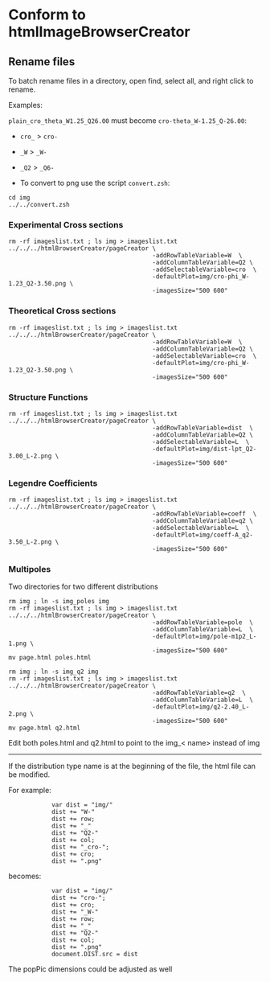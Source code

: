 
# Conform to htmlImageBrowserCreator


## Rename files


To batch rename files in a directory, open find, select all, and right click to rename.

Examples:

`plain_cro_theta_W1.25_Q26.00` must become `cro-theta_W-1.25_Q-26.00`:

- `cro_` > `cro-` 
- `_W` > `_W-`
- `_Q2` > `_Q6-`


- To convert to png use the script `convert.zsh`:

```
cd img
../../convert.zsh
```


### Experimental Cross sections

```
rm -rf imageslist.txt ; ls img > imageslist.txt
../../../htmlBrowserCreator/pageCreator \
                                        -addRowTableVariable=W  \
                                        -addColumnTableVariable=Q2 \
                                        -addSelectableVariable=cro  \
                                        -defaultPlot=img/cro-phi_W-1.23_Q2-3.50.png \
                                        -imagesSize="500 600"
```




### Theoretical Cross sections

```
rm -rf imageslist.txt ; ls img > imageslist.txt
../../../htmlBrowserCreator/pageCreator \
                                        -addRowTableVariable=W  \
                                        -addColumnTableVariable=Q2 \
                                        -addSelectableVariable=cro  \
                                        -defaultPlot=img/cro-phi_W-1.23_Q2-3.50.png \
                                        -imagesSize="500 600"
```


### Structure Functions
```
rm -rf imageslist.txt ; ls img > imageslist.txt
../../../htmlBrowserCreator/pageCreator \
                                        -addRowTableVariable=dist  \
                                        -addColumnTableVariable=Q2 \
                                        -addSelectableVariable=L  \
                                        -defaultPlot=img/dist-lpt_Q2-3.00_L-2.png \
                                        -imagesSize="500 600"
```

### Legendre Coefficients

```
rm -rf imageslist.txt ; ls img > imageslist.txt
../../../htmlBrowserCreator/pageCreator \
                                        -addRowTableVariable=coeff  \
                                        -addColumnTableVariable=q2 \
                                        -addSelectableVariable=L  \
                                        -defaultPlot=img/coeff-A_q2-3.50_L-2.png \
                                        -imagesSize="500 600"
```

### Multipoles

Two directories for two different distributions


```
rm img ; ln -s img_poles img
rm -rf imageslist.txt ; ls img > imageslist.txt
../../../htmlBrowserCreator/pageCreator \
                                        -addRowTableVariable=pole  \
                                        -addColumnTableVariable=L  \
                                        -defaultPlot=img/pole-m1p2_L-1.png \
                                        -imagesSize="500 600"
mv page.html poles.html                                      
```

```
rm img ; ln -s img_q2 img
rm -rf imageslist.txt ; ls img > imageslist.txt
../../../htmlBrowserCreator/pageCreator \
                                        -addRowTableVariable=q2  \
                                        -addColumnTableVariable=L  \
                                        -defaultPlot=img/q2-2.40_L-2.png \
                                        -imagesSize="500 600"
mv page.html q2.html                                      
```

Edit both poles.html and q2.html to point to the img_< name> instead of img




---

If the distribution type name is at the beginning of the file, the html file can be modified.



For example:

			    var dist = "img/"
			    dist += "W-"
			    dist += row;
			    dist += "_"
			    dist += "Q2-"
			    dist += col;
			    dist += "_cro-";
			    dist += cro;
			    dist += ".png"

becomes:

			    var dist = "img/"
			    dist += "cro-";
			    dist += cro;
			    dist += "_W-"
			    dist += row;
			    dist += "_"
			    dist += "Q2-"
			    dist += col;
			    dist += ".png"
			    document.DIST.src = dist

The popPic dimensions could be adjusted as well 